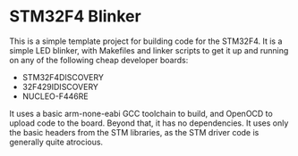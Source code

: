 # STM32F4 Blinker #

This is a simple template project for building code for the STM32F4. It is a simple LED blinker, with Makefiles and linker scripts to get it up and running on any of the following cheap developer boards:

* STM32F4DISCOVERY
* 32F429IDISCOVERY
* NUCLEO-F446RE

It uses a basic arm-none-eabi GCC toolchain to build, and OpenOCD to upload code to the board. Beyond that, it has no dependencies. It uses only the basic headers from the STM libraries, as the STM driver code is generally quite atrocious.